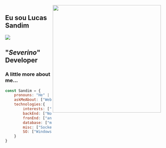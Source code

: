 <img align='right' src="https://i.giphy.com/media/hrRJ41JB2zlgZiYcCw/giphy.webp" width="350">

## Eu sou Lucas Sandim 

[<img src="https://img.shields.io/badge/linkedin-%230077B5.svg?&style=for-the-badge&logo=linkedin&logoColor=white" />](https://www.linkedin.com/in/lucas-sandim-59246bb0/)

## "_Severino_" Developer 

### A little more about me...  


```javascript
const Sandim = {
    pronouns: "He" | "Him",
    askMeAbout: ["Web dev", "Tech", "Desktop dev"],
    technologies:{
        interests: ["GoLang", "Flutter", "Elixir", "GCP", "AWS", "Jenkins", "K8S", "ATDD", "DDD", "BDD"],
        backEnd: ["Nodejs", "Express", "Python", "C#", ".NET Core", "Java", "Laravel", "Adianti"],
        fronEnd: ["angular(2)", "VueJs", "Bootstrap", "VuetiFy", "Materialize", ],
        database: ["mongo", "mySql", "SQLite", "PostgreSQL"],
        misc: ["Socket.IO", "Docker", "TelegranAPI"],
        SO: ["Windows", "Linux"]
    }
}
```
